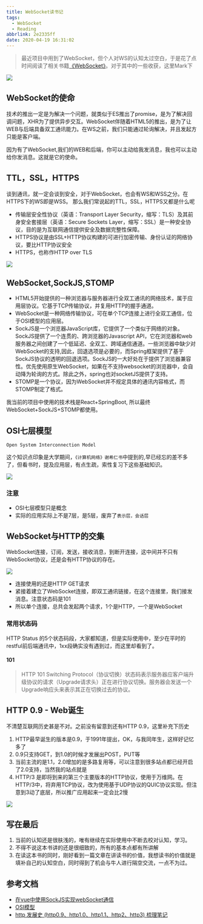 ```yaml
---
title: WebSocket读书记
tags:
  - WebSocket
  - Reading
abbrlink: 2e2335ff
date: 2020-04-19 16:31:02
---
```

> 最近项目中用到了WebSocket，但个人对WS的认知太过空白，于是花了点时间阅读了相关书籍[《WebSocket》](https://www.amazon.cn/dp/B015D78JVQ/ref=sr_1_4?keywords=websocket&qid=1587293374&sr=8-4)。对于其中的一些收获，这里Mark下

![](https://static.1991421.cn/2020/2020-04-19-194807.jpeg)

## WebSocket的使命
技术的推出一定是为解决一个问题，就类似于ES推出了promise，是为了解决回调问题，XHR为了提供异步交互。WebSocket伴随着HTML5的推出，是为了让WEB与后端具备双工通讯能力。在WS之前，我们只能通过轮询解决，并且发起方只能是客户端。

因为有了WebSocket,我们的WEB和后端，你可以主动给我发消息，我也可以主动给你发消息。这就是它的使命。


## TTL，SSL，HTTPS
谈到通讯，就一定会谈到安全，对于WebSocket，也会有WS和WSS之分。在HTTPS下的WS即是WSS。
那么我们常说起的TTL，SSL，HTTPS又都是什么呢

- 传输层安全性协议（英语：Transport Layer Security，缩写：TLS）及其前身安全套接层（英语：Secure Sockets Layer，缩写：SSL）是一种安全协议，目的是为互联网通信提供安全及数据完整性保障。
- HTTPS协议是由SSL+HTTP协议构建的可进行加密传输、身份认证的网络协议，要比HTTP协议安全
- HTTPS，也称作HTTP over TLS

![](https://static.1991421.cn/2020/2020-04-19-164130.jpeg)

## WebSocket,SockJS,STOMP
- HTML5开始提供的一种浏览器与服务器进行全双工通讯的网络技术，属于应用层协议。它基于TCP传输协议，并复用HTTP的握手通道。
- WebSocket是一种网络传输协议，可在单个TCP连接上进行全双工通信，位于OSI模型的应用层。
- SockJS是一个浏览器JavaScript库，它提供了一个类似于网络的对象。SockJS提供了一个连贯的、跨浏览器的Javascript API，它在浏览器和web服务器之间创建了一个低延迟、全双工、跨域通信通道。一些浏览器中缺少对WebSocket的支持,因此，回退选项是必要的，而Spring框架提供了基于SockJS协议的透明的回退选项。SockJS的一大好处在于提供了浏览器兼容性。优先使用原生WebSocket，如果在不支持websocket的浏览器中，会自动降为轮询的方式。除此之外，spring也对socketJS提供了支持。
- STOMP是一个协议，因为WebSocket并不规定具体的通讯内容格式，而STOMP制定了格式。

我当前的项目中使用的技术栈是React+SpringBoot, 所以最终WebSocket+SockJS+STOMP都使用。

## OSI七层模型
`Open System Interconnection Model`

这个知识点印象是大学期间，`《计算机网络》谢希仁书`中提到的,早已经忘的差不多了，但看书时，提及应用层，有点生疏，索性复习下这些基础知识。

![](https://static.1991421.cn/2020/2020-04-19-164957.jpeg)


### 注意

- OSI七层模型只是概念
- 实际的应用实际上不是7层，是5层，废弃了`表示层，会话层`


## WebSocket与HTTP的交集
WebSocket连接，订阅，发送，接收消息，到断开连接，这中间并不只有WebSocket协议，还是会有HTTP协议的存在。


![](https://static.1991421.cn/2020/2020-04-19-191659.jpeg)

- 连接使用的还是HTTP GET请求
- 紧接着建立了WebSocket连接，即双工通讯链接，在这个连接里，我们接发消息。注意状态码是101
- 所以单个连接，总共会发起两个请求，1个是HTTP，一个是WebSocket


### 常用状态码
HTTP Status 的5个状态码段，大家都知道，但是实际使用中，至少在平时的restful前后端通讯中，1xx段确实没有遇到过，而这里却看到了。

#### 101
> HTTP  101 Switching Protocol（协议切换）状态码表示服务器应客户端升级协议的请求（Upgrade请求头）正在进行协议切换。服务器会发送一个Upgrade响应头来表示其正在切换过去的协议。

## HTTP 0.9 - Web诞生

不清楚互联网历史甚是不对。之前没有留意到还有HTTP 0.9，这里补充下历史

1. HTTP最早诞生的版本是0.9，于1991年提出，OK，与我同年生，这样好记忆多了
2. 0.9只支持GET，到1.0的时候才发展出POST，PUT等
3. 当前主流的是1.1，2.0增加的是多路复用等，可以注意到很多站点都已经开启了2.0支持，当然我的站点就是
4. HTTP/3 是即将到来的第三个主要版本的HTTP协议，使用于万维网。在HTTP/3中，将弃用TCP协议，改为使用基于UDP协议的QUIC协议实现。但注意到3动了底层，所以推广应用起来一定会比2慢

![](https://static.1991421.cn/2020/2020-04-19-194115.jpeg)


## 写在最后

1. 当前的认知还是很肤浅的，唯有继续在实际使用中不断去校对认知，学习。
2. 不得不说这本书讲的还是很细致的，所有的基本点都有所讲解
3. 在读这本书的同时，刚好看到一篇文章在讲读书的价值，我想读书的价值就是填补自己的认知空白，同时得到了机会与牛人进行隔空交流，一点不为过。


## 参考文档

- [在vue中使用SockJS实现webSocket通信](https://juejin.im/post/5b7fd02d6fb9a01a196f6276)
- [OSI模型](https://zh.wikipedia.org/wiki/OSI%E6%A8%A1%E5%9E%8B)
- [http 发展史 (http0.9、http1.0、http1.1、http2、http3) 梳理笔记](https://www.chainnews.com/articles/401950499827.htm)
